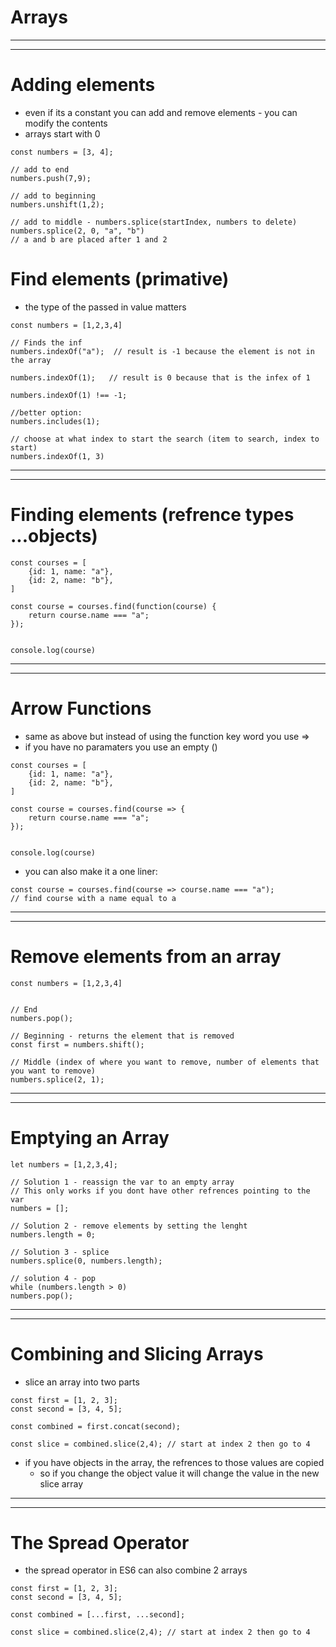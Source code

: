# Arrays
***
***
# Adding elements
* even if its a constant you can add and remove elements - you can modify the contents
* arrays start with 0
```
const numbers = [3, 4];

// add to end
numbers.push(7,9);

// add to beginning
numbers.unshift(1,2);

// add to middle - numbers.splice(startIndex, numbers to delete)
numbers.splice(2, 0, "a", "b")
// a and b are placed after 1 and 2
```

# Find elements (primative)
* the type of the passed in value matters 
```
const numbers = [1,2,3,4]

// Finds the inf
numbers.indexOf("a");  // result is -1 because the element is not in the array 

numbers.indexOf(1);   // result is 0 because that is the infex of 1 

numbers.indexOf(1) !== -1;

//better option:
numbers.includes(1);

// choose at what index to start the search (item to search, index to start)
numbers.indexOf(1, 3)
```

***
***
# Finding elements (refrence types ...objects) 

```
const courses = [
    {id: 1, name: "a"},
    {id: 2, name: "b"},
]

const course = courses.find(function(course) {
    return course.name === "a";
});


console.log(course)
```

***
***
# Arrow Functions
* same as above but instead of using the function key word you use =>
* if you have no paramaters you use an empty ()
```
const courses = [
    {id: 1, name: "a"},
    {id: 2, name: "b"},
]

const course = courses.find(course => {
    return course.name === "a";
});


console.log(course)
```
* you can also make it a one liner:
```
const course = courses.find(course => course.name === "a");
// find course with a name equal to a 
```

***
***
# Remove elements from an array 

```
const numbers = [1,2,3,4]


// End 
numbers.pop();

// Beginning - returns the element that is removed
const first = numbers.shift();

// Middle (index of where you want to remove, number of elements that you want to remove)
numbers.splice(2, 1);
```

***
***
# Emptying an Array

```
let numbers = [1,2,3,4];

// Solution 1 - reassign the var to an empty array
// This only works if you dont have other refrences pointing to the var
numbers = [];

// Solution 2 - remove elements by setting the lenght 
numbers.length = 0;

// Solution 3 - splice
numbers.splice(0, numbers.length);

// solution 4 - pop
while (numbers.length > 0)
numbers.pop();
```


***
***
# Combining and Slicing Arrays
* slice an array into two parts
```
const first = [1, 2, 3];
const second = [3, 4, 5];

const combined = first.concat(second);

const slice = combined.slice(2,4); // start at index 2 then go to 4
```
* if you have objects in the array, the refrences to those values are copied
    * so if you change the object value it will change the value in the new slice array 

***
***
# The Spread Operator 
* the spread operator in ES6 can also combine 2 arrays 
```
const first = [1, 2, 3];
const second = [3, 4, 5];

const combined = [...first, ...second];

const slice = combined.slice(2,4); // start at index 2 then go to 4
```